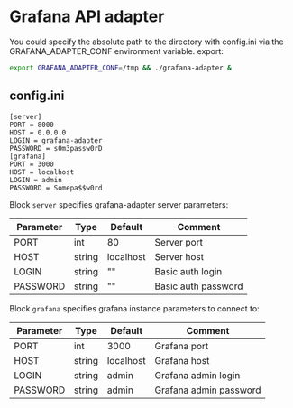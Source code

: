 # Grafana API adapter

You could specify the absolute path to the directory with config.ini via the GRAFANA_ADAPTER_CONF environment variable.
export:
```bash
export GRAFANA_ADAPTER_CONF=/tmp && ./grafana-adapter & 
```
## config.ini
```
[server]
PORT = 8000
HOST = 0.0.0.0
LOGIN = grafana-adapter
PASSWORD = s0m3passw0rD
[grafana]
PORT = 3000
HOST = localhost
LOGIN = admin
PASSWORD = Somepa$$w0rd
```

Block `server` specifies grafana-adapter server parameters: 

| Parameter | Type | Default | Comment |
| ------ | ------ | -------  | ---------- |
| PORT | int | 80 | Server port |
| HOST | string | localhost | Server host |
| LOGIN | string | "" | Basic auth login |
| PASSWORD | string | "" | Basic auth password |

Block `grafana` specifies grafana instance parameters to connect to: 

| Parameter | Type | Default | Comment |
| ------ | ------ | -------  | ---------- |
| PORT | int | 3000 | Grafana port |
| HOST | string | localhost | Grafana host |
| LOGIN | string | admin | Grafana admin login |
| PASSWORD | string | admin | Grafana admin password |
